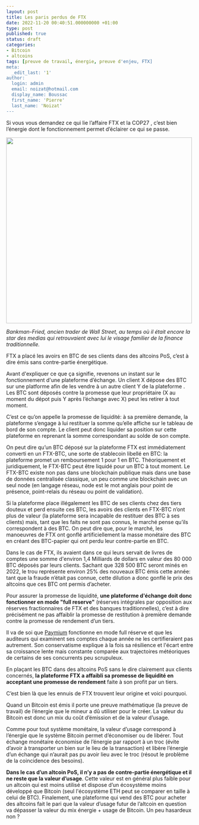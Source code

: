 ```yaml
---
layout: post
title: Les paris perdus de FTX
date: 2022-11-20 00:40:51.000000000 +01:00
type: post
published: true
status: draft
categories:
- Bitcoin
- altcoins
tags: [preuve de travail, énergie, preuve d'enjeu, FTX]
meta:
  _edit_last: '1'
author:
  login: admin
  email: noizat@hotmail.com
  display_name: Boussac
  first_name: 'Pierre'
  last_name: 'Noizat'
---
```



Si vous vous demandez ce qui lie l’affaire FTX et la COP27 , c’est bien l’énergie dont le fonctionnement permet d’éclairer ce qui se passe.

<div><img src="{{ site.baseurl }}/assets/bankman.JPG" width='500'></div>

_Bankman-Fried, ancien trader de Wall Street, au temps où il était encore la star des medias qui retrouvaient avec lui le visage familier de la finance traditionnelle._


FTX a placé les avoirs en BTC de ses clients dans des altcoins PoS, c’est à dire émis sans contre-partie énergétique. 

Avant d'expliquer ce que ça signifie, revenons un instant sur le fonctionnement d'une plateforme d’échange. Un client X dépose des BTC sur une platforme afin de les vendre à un autre client Y de la plateforme . Les BTC sont déposés contre la promesse que leur propriétaire (X au moment du dépot puis Y après l’échange avec X) peut les retirer à tout moment.
 
C’est ce qu’on appelle la promesse de liquidité: à sa première demande, la plateforme s’engage à lui restituer la somme qu’elle affiche sur le tableau de bord de son compte. Le client peut donc liquider sa position sur cette plateforme en reprenant la somme correspondant au solde de son compte.

On peut dire qu’un BTC déposé sur la plateforme FTX est immédiatement converti en un FTX-BTC, une sorte de stablecoin libellé en BTC: la plateforme promet un remboursement 1 pour 1 en BTC. Théoriquement et juridiquement, le FTX-BTC peut être liquidé pour un BTC à tout moment. Le FTX-BTC existe non pas dans une blockchain publique mais dans une base de données centralisée classique, un peu comme une blockchain avec un seul node (en langage réseau, node est le mot anglais pour point de présence, point-relais du réseau ou point de validation).

Si la plateforme place illégalement les BTC de ses clients chez des tiers douteux et perd ensuite ces BTC, les avoirs des clients en FTX-BTC n’ont plus de valeur (la plateforme sera incapable de restituer des BTC à ses clients) mais, tant que les faits ne sont pas connus, le marché pense qu’ils correspondent à des BTC. 
On peut dire que, pour le marché, les manoeuvres de FTX ont gonflé artificiellement la masse monétaire des BTC en créant des BTC-papier qui ont perdu leur contre-partie en BTC.

Dans le cas de FTX, ils avaient dans ce qui leurs servait de livres de comptes une somme d'environ 1,4 Milliards de dollars en valeur des 80 000 BTC déposés par leurs clients. Sachant que 328 500 BTC seront minés en 2022, le trou représente environ 25% des nouveaux BTC émis cette année: tant que la fraude n’était pas connue, cette dilution a donc gonflé le prix des altcoins que ces BTC ont permis d’acheter.

Pour assurer la promesse de liquidité, **une plateforme d'échange doit donc fonctionner en mode "full reserve"** (réserves intégrales par opposition aux réserves fractionnaires de FTX et des banques traditionnelles), c’est à dire précisément ne pas affaiblir la promesse de restitution à première demande contre la promesse de rendement d’un tiers. 

Il va de soi que [Paymium](https://paymium.com) fonctionne en mode full réserve et que les auditeurs qui examinent ses comptes chaque année ne les certifieraient pas autrement. Son conservatisme explique à la fois sa résilience et l'écart entre sa croissance lente mais constante comparée aux trajectoires météoriques de certains de ses concurrents peu scrupuleux.

En plaçant les BTC dans des altcoins PoS sans le dire clairement aux clients concernés, **la plateforme FTX a affaibli sa promesse de liquidité en acceptant une promesse de rendement** faite à son profit par un tiers.

C’est bien là que les ennuis de FTX trouvent leur origine et voici pourquoi. 

Quand un Bitcoin est émis il porte une preuve mathématique (la preuve de travail) de l’énergie que le mineur a dû utiliser pour le créer.
La valeur du Bitcoin est donc un mix du coût d’émission et de la valeur d’usage.

Comme pour tout système monétaire, la valeur d’usage correspond à l’énergie que le système Bitcoin permet d’économiser ou de libérer. Tout échange monétaire économise de l’énergie par rapport à un troc (évite d’avoir à transporter un bien sur le lieu de la transaction) et libère l’énergie d’un échange qui n’aurait pas pu avoir lieu avec le troc (résout le problème de la coincidence des besoins).

**Dans le cas d’un altcoin PoS, il n’y a pas de contre-partie énergétique et il ne reste que la valeur d’usage**. Cette valeur est en général plus faible pour un altcoin qui est moins utilisé et dispose d’un écosystème moins développé que Bitcoin (seul l'écosystème ETH peut se comparer en taille à celui de BTC).
Finalement, une plateforme qui vend des BTC pour acheter des altcoins fait le pari que la valeur d’usage futur de l’altcoin en question va dépasser la valeur du mix énergie + usage de Bitcoin. Un peu hasardeux non ?